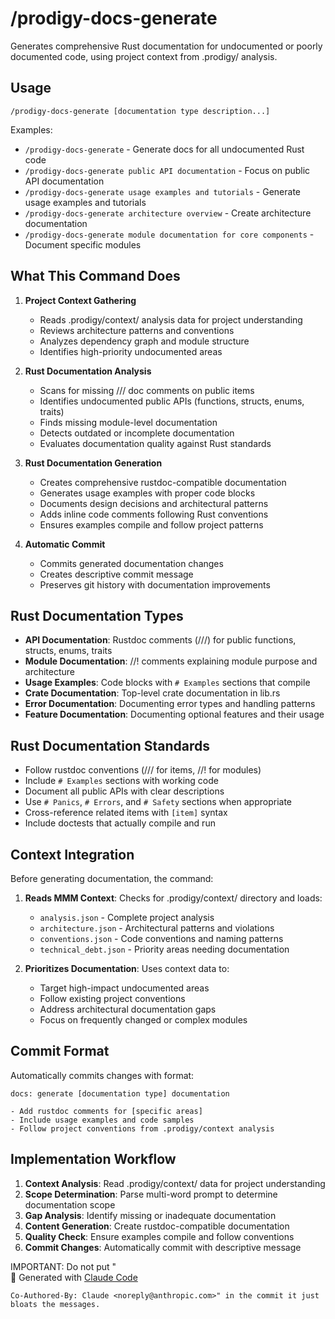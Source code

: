 # /prodigy-docs-generate

Generates comprehensive Rust documentation for undocumented or poorly documented code, using project context from .prodigy/ analysis.

## Usage

```
/prodigy-docs-generate [documentation type description...]
```

Examples:
- `/prodigy-docs-generate` - Generate docs for all undocumented Rust code
- `/prodigy-docs-generate public API documentation` - Focus on public API documentation
- `/prodigy-docs-generate usage examples and tutorials` - Generate usage examples and tutorials
- `/prodigy-docs-generate architecture overview` - Create architecture documentation
- `/prodigy-docs-generate module documentation for core components` - Document specific modules

## What This Command Does

1. **Project Context Gathering**
   - Reads .prodigy/context/ analysis data for project understanding
   - Reviews architecture patterns and conventions
   - Analyzes dependency graph and module structure
   - Identifies high-priority undocumented areas

2. **Rust Documentation Analysis**
   - Scans for missing /// doc comments on public items
   - Identifies undocumented public APIs (functions, structs, enums, traits)
   - Finds missing module-level documentation
   - Detects outdated or incomplete documentation
   - Evaluates documentation quality against Rust standards

3. **Rust Documentation Generation**
   - Creates comprehensive rustdoc-compatible documentation
   - Generates usage examples with proper code blocks
   - Documents design decisions and architectural patterns
   - Adds inline code comments following Rust conventions
   - Ensures examples compile and follow project patterns

4. **Automatic Commit**
   - Commits generated documentation changes
   - Creates descriptive commit message
   - Preserves git history with documentation improvements

## Rust Documentation Types

- **API Documentation**: Rustdoc comments (///) for public functions, structs, enums, traits
- **Module Documentation**: //! comments explaining module purpose and architecture
- **Usage Examples**: Code blocks with `# Examples` sections that compile
- **Crate Documentation**: Top-level crate documentation in lib.rs
- **Error Documentation**: Documenting error types and handling patterns
- **Feature Documentation**: Documenting optional features and their usage

## Rust Documentation Standards

- Follow rustdoc conventions (/// for items, //! for modules)
- Include `# Examples` sections with working code
- Document all public APIs with clear descriptions
- Use `# Panics`, `# Errors`, and `# Safety` sections when appropriate
- Cross-reference related items with `[item]` syntax
- Include doctests that actually compile and run

## Context Integration

Before generating documentation, the command:

1. **Reads MMM Context**: Checks for .prodigy/context/ directory and loads:
   - `analysis.json` - Complete project analysis
   - `architecture.json` - Architectural patterns and violations
   - `conventions.json` - Code conventions and naming patterns
   - `technical_debt.json` - Priority areas needing documentation

2. **Prioritizes Documentation**: Uses context data to:
   - Target high-impact undocumented areas
   - Follow existing project conventions
   - Address architectural documentation gaps
   - Focus on frequently changed or complex modules

## Commit Format

Automatically commits changes with format:

```
docs: generate [documentation type] documentation

- Add rustdoc comments for [specific areas]
- Include usage examples and code samples
- Follow project conventions from .prodigy/context analysis
```

## Implementation Workflow

1. **Context Analysis**: Read .prodigy/context/ data for project understanding
2. **Scope Determination**: Parse multi-word prompt to determine documentation scope
3. **Gap Analysis**: Identify missing or inadequate documentation
4. **Content Generation**: Create rustdoc-compatible documentation
5. **Quality Check**: Ensure examples compile and follow conventions
6. **Commit Changes**: Automatically commit with descriptive message

IMPORTANT: Do not put "    
    🤖 Generated with [Claude Code](https://claude.ai/code)
    
    Co-Authored-By: Claude <noreply@anthropic.com>" in the commit it just bloats the messages.
